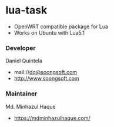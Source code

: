 # lua-task

* OpenWRT compatible package for Lua
* Works on Ubuntu with Lua5.1

### Developer

Daniel Quintela

* mail://dq@soongsoft.com
* http://www.soongsoft.com

### Maintainer

Md. Minhazul Haque

* https://mdminhazulhaque.com/
